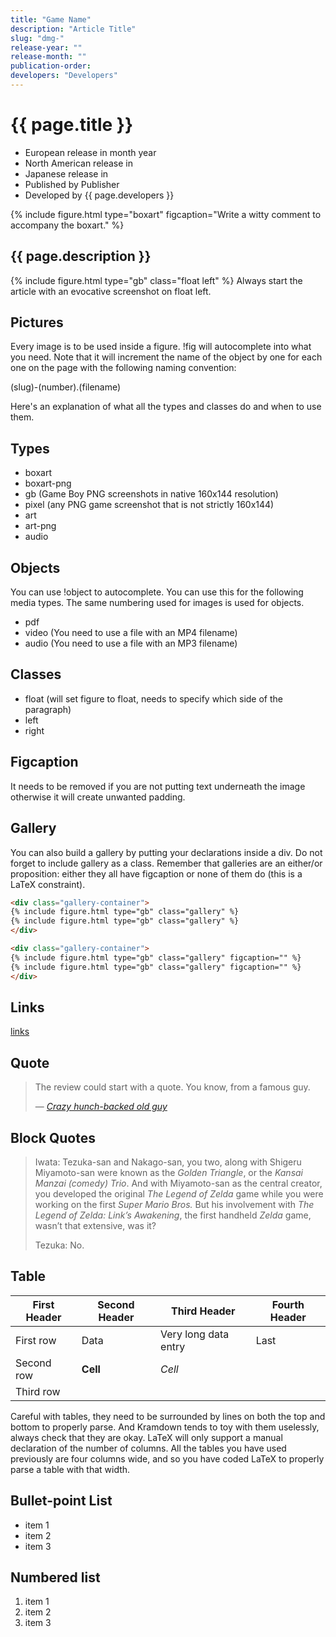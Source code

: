 ```yaml
---
title: "Game Name"
description: "Article Title"
slug: "dmg-"
release-year: ""
release-month: ""
publication-order: 
developers: "Developers"
---
```

# {{ page.title }}

- European release in month year
- North American release in
- Japanese release in
- Published by Publisher
- Developed by {{ page.developers }}

{% include figure.html type="boxart" figcaption="Write a witty comment to accompany the boxart." %}

## {{ page.description }}

{% include figure.html type="gb" class="float left" %}
Always start the article with an evocative screenshot on float left.

## Pictures

Every image is to be used inside a figure. !fig will autocomplete into what you need. Note that it will increment the name of the object by one for each one on the page with the following naming convention:

(slug)-(number).(filename)

Here's an explanation of what all the types and classes do and when to use them.

## Types

- boxart
- boxart-png
- gb (Game Boy PNG screenshots in native 160x144 resolution)
- pixel (any PNG game screenshot that is not strictly 160x144)
- art
- art-png
- audio

## Objects

You can use !object to autocomplete. You can use this for the following media types. The same numbering used for images is used for objects.

- pdf
- video (You need to use a file with an MP4 filename)
- audio (You need to use a file with an MP3 filename)

## Classes

- float (will set figure to float, needs to specify which side of the paragraph)
- left
- right

## Figcaption

It needs to be removed if you are not putting text underneath the image otherwise it will create unwanted padding.

## Gallery

You can also build a gallery by putting your declarations inside a div. Do not forget to include gallery as a class. Remember that galleries are an either/or proposition: either they all have figcaption or none of them do (this is a LaTeX constraint).

~~~ html
<div class="gallery-container">
{% include figure.html type="gb" class="gallery" %}
{% include figure.html type="gb" class="gallery" %}
</div>

<div class="gallery-container">
{% include figure.html type="gb" class="gallery" figcaption="" %}
{% include figure.html type="gb" class="gallery" figcaption="" %}
</div>
~~~

## Links

[links](articles/dmg-yt)

## Quote

<blockquote>
The review could start with a quote. You know, from a famous guy.
<p>— <cite><a href="http://www.imdb.com/character/ch0000672/quotes">Crazy hunch-backed old guy</a></cite></p>
</blockquote>

## Block Quotes

> Iwata: Tezuka-san and Nakago-san, you two, along with Shigeru Miyamoto-san were known as the *Golden Triangle*, or the *Kansai Manzai (comedy) Trio*. And with Miyamoto-san as the central creator, you developed the original *The Legend of Zelda* game while you were working on the first *Super Mario Bros.* But his involvement with *The Legend of Zelda: Link’s Awakening*, the first handheld *Zelda* game, wasn’t that extensive, was it?
>
> Tezuka: No.

## Table

| First Header | Second Header | Third Header | Fourth Header |
|-|-|-|-|
| First row     | Data          | Very long data entry | Last |
| Second row    | **Cell**      | *Cell*               ||
| Third row     ||||

Careful with tables, they need to be surrounded by lines on both the top and bottom to properly parse. And Kramdown tends to toy with them uselessly, always check that they are okay. LaTeX will only support a manual declaration of the number of columns. All the tables you have used previously are four columns wide, and so you have coded LaTeX to properly parse a table with that width.

## Bullet-point List

- item 1
- item 2
- item 3

## Numbered list

1. item 1
2. item 2
3. item 3
